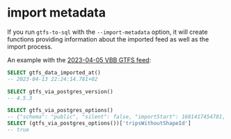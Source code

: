 # import metadata

If you run `gtfs-to-sql` with the `--import-metadata` option, it will create functions providing information about the imported feed as well as the import process.

An example with the [2023-04-05 VBB GTFS feed](https://vbb-gtfs.jannisr.de/2023-04-05):

```sql
SELECT gtfs_data_imported_at()
-- 2023-04-13 22:24:14.781+02

SELECT gtfs_via_postgres_version()
-- 4.5.3

SELECT gtfs_via_postgres_options()
-- {"schema": "public", "silent": false, "importStart": 1681417454781, "importMetadata": true, … }
SELECT (gtfs_via_postgres_options())['tripsWithoutShapeId']
-- true
```